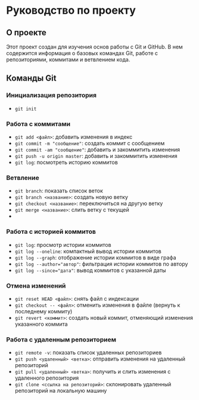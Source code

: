 # Руководство по проекту

## О проекте
Этот проект создан для изучения основ работы с Git и GitHub. В нем содержится информация о базовых командах Git, работе с репозиториями, коммитами и ветвлением кода.

## Команды Git

### Инициализация репозитория
- `git init`

### Работа с коммитами
- `git add <файл>`: добавить изменения в индекс
- `git commit -m "сообщение"`: создать коммит с сообщением
- `git commit -am "сообщение"`: добавить и закоммитить изменения
- `git push -u origin master`: добавить и закоммитить изменения
- `git log`: посмотреть историю коммитов

### Ветвление
- `git branch`: показать список веток
- `git branch <название>`: создать новую ветку
- `git checkout <название>`: переключиться на другую ветку
- `git merge <название>`: слить ветку с текущей
- 
### Работа с историей коммитов
- `git log`: просмотр истории коммитов
- `git log --oneline`: компактный вывод истории коммитов
- `git log --graph`: отображение истории коммитов в виде графа
- `git log --author="автор"`: фильтрация истории коммитов по автору
- `git log --since="дата"`: вывод коммитов с указанной даты

### Отмена изменений
- `git reset HEAD <файл>`: снять файл с индексации
- `git checkout -- <файл>`: отменить изменения в файле (вернуть к последнему коммиту)
- `git revert <коммит>`: создать новый коммит, отменяющий изменения указанного коммита

### Работа с удаленным репозиторием
- `git remote -v`: показать список удаленных репозиториев
- `git push <удаленный> <ветка>`: отправить изменения на удаленный репозиторий
- `git pull <удаленный> <ветка>`: получить и слить изменения с удаленного репозитория
- `git clone <ссылка на репозиторий>`: склонировать удаленный репозиторий на локальную машину

